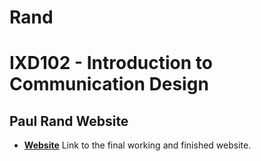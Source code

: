 # Rand

IXD102 - Introduction to Communication Design
========================================

Paul Rand Website
---------------------

- **[Website](https://cdn.rawgit.com/BenTurnerIxD/Rand/2b9e996c/index.html)** Link to the final working and finished website. 